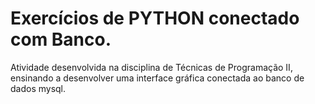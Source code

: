 # Exercícios de PYTHON conectado com Banco.
Atividade desenvolvida na disciplina de Técnicas de Programação II, ensinando a desenvolver uma interface gráfica conectada ao banco de dados mysql.
